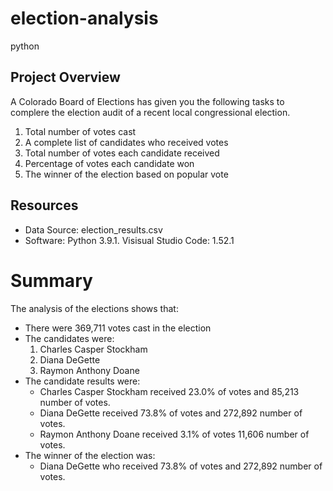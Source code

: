 # election-analysis
python

## Project Overview
A Colorado Board of Elections has given you the following tasks to complere the election audit of a recent local congressional election.

1. Total number of votes cast
2. A complete list of candidates who received votes
3. Total number of votes each candidate received
4. Percentage of votes each candidate won
5. The winner of the election based on popular vote

## Resources
- Data Source: election_results.csv
- Software: Python 3.9.1. Visisual Studio Code: 1.52.1

# Summary
The analysis of the elections shows that:
- There were 369,711 votes cast in the election
- The candidates were:
  1. Charles Casper Stockham
  2. Diana DeGette
  3. Raymon Anthony Doane
- The candidate results were:
  - Charles Casper Stockham received 23.0% of votes and 85,213 number of votes.
  - Diana DeGette received 73.8% of votes and 272,892 number of votes.
  - Raymon Anthony Doane received 3.1% of votes 11,606 number of votes.
- The winner of the election was:
  - Diana DeGette who received 73.8% of votes and 272,892 number of votes.
